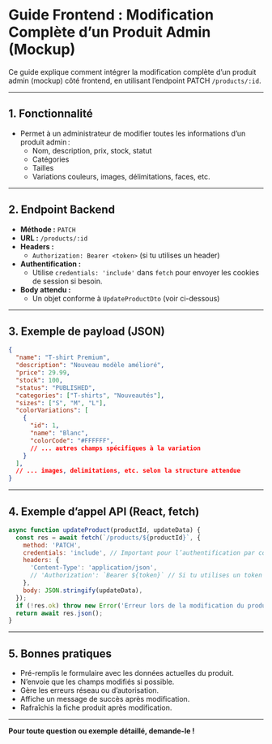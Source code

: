 # Guide Frontend : Modification Complète d’un Produit Admin (Mockup)

Ce guide explique comment intégrer la modification complète d’un produit admin (mockup) côté frontend, en utilisant l’endpoint PATCH `/products/:id`.

---

## 1. Fonctionnalité
- Permet à un administrateur de modifier toutes les informations d’un produit admin :
  - Nom, description, prix, stock, statut
  - Catégories
  - Tailles
  - Variations couleurs, images, délimitations, faces, etc.

---

## 2. Endpoint Backend
- **Méthode :** `PATCH`
- **URL :** `/products/:id`
- **Headers :**
  - `Authorization: Bearer <token>` (si tu utilises un header)
- **Authentification :**
  - Utilise `credentials: 'include'` dans `fetch` pour envoyer les cookies de session si besoin.
- **Body attendu :**
  - Un objet conforme à `UpdateProductDto` (voir ci-dessous)

---

## 3. Exemple de payload (JSON)

```json
{
  "name": "T-shirt Premium",
  "description": "Nouveau modèle amélioré",
  "price": 29.99,
  "stock": 100,
  "status": "PUBLISHED",
  "categories": ["T-shirts", "Nouveautés"],
  "sizes": ["S", "M", "L"],
  "colorVariations": [
    {
      "id": 1,
      "name": "Blanc",
      "colorCode": "#FFFFFF",
      // ... autres champs spécifiques à la variation
    }
  ],
  // ... images, delimitations, etc. selon la structure attendue
}
```

---

## 4. Exemple d’appel API (React, fetch)

```js
async function updateProduct(productId, updateData) {
  const res = await fetch(`/products/${productId}`, {
    method: 'PATCH',
    credentials: 'include', // Important pour l’authentification par cookie
    headers: {
      'Content-Type': 'application/json',
      // 'Authorization': `Bearer ${token}` // Si tu utilises un token JWT
    },
    body: JSON.stringify(updateData),
  });
  if (!res.ok) throw new Error('Erreur lors de la modification du produit');
  return await res.json();
}
```

---

## 5. Bonnes pratiques
- Pré-remplis le formulaire avec les données actuelles du produit.
- N’envoie que les champs modifiés si possible.
- Gère les erreurs réseau ou d’autorisation.
- Affiche un message de succès après modification.
- Rafraîchis la fiche produit après modification.

---

**Pour toute question ou exemple détaillé, demande-le !** 
 